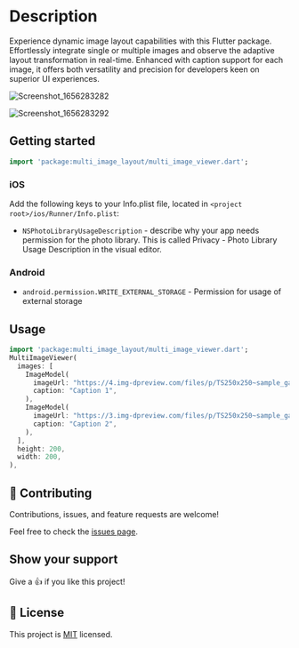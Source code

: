 <!-- 
This README describes the package. If you publish this package to pub.dev,
this README's contents appear on the landing page for your package.

For information about how to write a good package README, see the guide for
[writing package pages](https://dart.dev/guides/libraries/writing-package-pages). 

For general information about developing packages, see the Dart guide for
[creating packages](https://dart.dev/guides/libraries/create-library-packages)
and the Flutter guide for
[developing packages and plugins](https://flutter.dev/developing-packages). 
-->
# Description

Experience dynamic image layout capabilities with this Flutter package. 
Effortlessly integrate single or multiple images and observe the adaptive layout transformation in real-time. 
Enhanced with caption support for each image, it offers both versatility and precision for developers keen on superior UI experiences.

![Screenshot_1656283282](https://user-images.githubusercontent.com/45544067/175837492-d73e2493-64d4-402d-aa98-1e87ddb70942.png)

![Screenshot_1656283292](https://user-images.githubusercontent.com/45544067/175837509-accf5250-e616-46df-979a-ae0f4ea85133.png)

## Getting started

```dart
import 'package:multi_image_layout/multi_image_viewer.dart';
```

### iOS

Add the following keys to your Info.plist file, located in `<project root>/ios/Runner/Info.plist`:

* `NSPhotoLibraryUsageDescription` - describe why your app needs permission for the photo library. This is called Privacy - Photo Library Usage Description in the visual editor.

### Android

* `android.permission.WRITE_EXTERNAL_STORAGE` - Permission for usage of external storage

## Usage

```dart
import 'package:multi_image_layout/multi_image_viewer.dart';
MultiImageViewer(
  images: [
    ImageModel(
      imageUrl: "https://4.img-dpreview.com/files/p/TS250x250~sample_galleries/3800753625/4684313123.jpg",
      caption: "Caption 1",
    ),
    ImageModel(
      imageUrl: "https://3.img-dpreview.com/files/p/TS250x250~sample_galleries/3800753625/8719688791.jpg",
      caption: "Caption 2",
    ),
  ],
  height: 200,
  width: 200,
),
```

## 🤝 Contributing

Contributions, issues, and feature requests are welcome!

Feel free to check the [issues page](../../issues/).

## Show your support

Give a 👍 if you like this project!

## 📝 License

This project is [MIT](./LICENSE) licensed.
